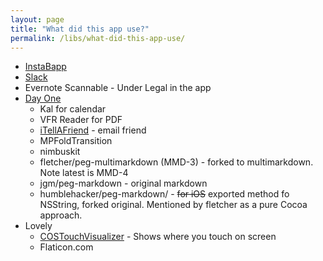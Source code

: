 ```yaml
---
layout: page
title: "What did this app use?"
permalink: /libs/what-did-this-app-use/
---
```



- [InstaBapp](http://www.instabapp.com/terms/credit.html)
- [Slack](https://slack.com/ios-attribution)
- Evernote Scannable - Under Legal in the app
- [Day One](http://dayoneapp.com/about/ios-libraries/)
    - Kal for calendar
    - VFR Reader for PDF
    - [iTellAFriend](https://github.com/aporat/iTellAFriend) - email friend
    - MPFoldTransition
    - nimbuskit
    - fletcher/peg-multimarkdown (MMD-3) - forked to multimarkdown. Note latest is MMD-4
    - jgm/peg-markdown - original markdown
    - humblehacker/peg-markdown/ - ~~for iOS~~ exported method fo NSString, forked original. Mentioned by fletcher as a pure Cocoa approach.
- Lovely
    + [COSTouchVisualizer](https://github.com/conopsys/COSTouchVisualizer) - Shows where you touch on screen
    + Flaticon.com
